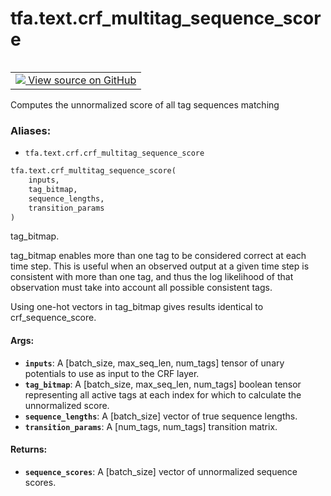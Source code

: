 <div itemscope itemtype="http://developers.google.com/ReferenceObject">
<meta itemprop="name" content="tfa.text.crf_multitag_sequence_score" />
<meta itemprop="path" content="Stable" />
</div>

# tfa.text.crf_multitag_sequence_score


<table class="tfo-notebook-buttons tfo-api" align="left">

<td>
  <a target="_blank" href="https://github.com/tensorflow/addons/tree/r0.6/tensorflow_addons/text/crf.py#L71-L116">
    <img src="https://www.tensorflow.org/images/GitHub-Mark-32px.png" />
    View source on GitHub
  </a>
</td></table>



Computes the unnormalized score of all tag sequences matching

### Aliases:

* `tfa.text.crf.crf_multitag_sequence_score`


``` python
tfa.text.crf_multitag_sequence_score(
    inputs,
    tag_bitmap,
    sequence_lengths,
    transition_params
)
```



<!-- Placeholder for "Used in" -->
tag_bitmap.

tag_bitmap enables more than one tag to be considered correct at each time
step. This is useful when an observed output at a given time step is
consistent with more than one tag, and thus the log likelihood of that
observation must take into account all possible consistent tags.

Using one-hot vectors in tag_bitmap gives results identical to
crf_sequence_score.

#### Args:


* <b>`inputs`</b>: A [batch_size, max_seq_len, num_tags] tensor of unary potentials
    to use as input to the CRF layer.
* <b>`tag_bitmap`</b>: A [batch_size, max_seq_len, num_tags] boolean tensor
    representing all active tags at each index for which to calculate the
    unnormalized score.
* <b>`sequence_lengths`</b>: A [batch_size] vector of true sequence lengths.
* <b>`transition_params`</b>: A [num_tags, num_tags] transition matrix.

#### Returns:


* <b>`sequence_scores`</b>: A [batch_size] vector of unnormalized sequence scores.